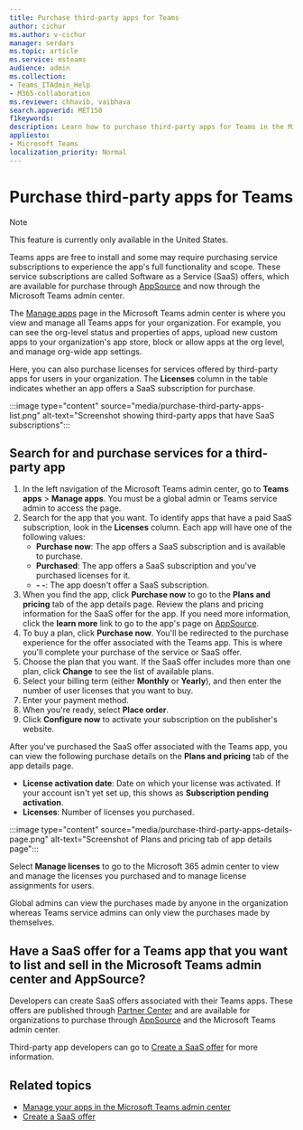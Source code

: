 ```yaml
---
title: Purchase third-party apps for Teams
author: cichur
ms.author: v-cichur
manager: serdars
ms.topic: article
ms.service: msteams
audience: admin
ms.collection: 
- Teams_ITAdmin_Help
- M365-collaboration
ms.reviewer: chhavib, vaibhava
search.appverid: MET150
f1keywords: 
description: Learn how to purchase third-party apps for Teams in the Microsoft Teams admin center.
appliesto: 
- Microsoft Teams
localization_priority: Normal
---
```

# Purchase third-party apps for Teams

> [!NOTE]
> This feature is currently only available in the United States.

Teams apps are free to install and some may require purchasing service subscriptions to experience the app's full functionality and scope. These service subscriptions are called Software as a Service (SaaS) offers, which are available for purchase through [AppSource](https://appsource.microsoft.com/) and now through the Microsoft Teams admin center.

The [Manage apps](manage-apps.md) page in the Microsoft Teams admin center is where you view and manage all Teams apps for your organization. For example, you can see the org-level status and properties of apps, upload new custom apps to your organization's app store, block or allow apps at the org level, and manage org-wide app settings.

Here, you can also purchase licenses for services offered by third-party apps for users in your organization. The **Licenses** column in the table indicates whether an app offers a SaaS subscription for purchase.

:::image type="content" source="media/purchase-third-party-apps-list.png" alt-text="Screenshot showing third-party apps that have SaaS subscriptions":::

## Search for and purchase services for a third-party app

1. In the left navigation of the Microsoft Teams admin center, go to **Teams apps** > **Manage apps**. You must be a global admin or Teams service admin to access the page.
2. Search for the app that you want. To identify apps that have a paid SaaS subscription, look in the **Licenses** column. Each app will have one of the following values:
    - **Purchase now**: The app offers a SaaS subscription and is available to purchase.  
    - **Purchased**: The app offers a SaaS subscription and you've purchased licenses for it.
    - **- -**: The app doesn't offer a SaaS subscription.
3. When you find the app, click **Purchase now** to go to the **Plans and pricing** tab of the app details page. Review the plans and pricing information for the SaaS offer for the app. If you need more information, click the **learn more** link to go to the app's page on [AppSource](https://appsource.microsoft.com/).  
4. To buy a plan, click **Purchase now**. You'll be redirected to the purchase experience for the offer associated with the Teams app. This is where you'll complete your purchase of the service or SaaS offer.
5. Choose the plan that you want. If the SaaS offer includes more than one plan, click **Change** to see the list of available plans.
6. Select your billing term (either **Monthly** or **Yearly**), and then enter the number of user licenses that you want to buy.
7. Enter your payment method.
8. When you're ready, select **Place order**.
9. Click **Configure now** to activate your subscription on the publisher's website.

After you've purchased the SaaS offer associated with the Teams app, you can view the following purchase details on the **Plans and pricing** tab of the app details page.

- **License activation date**: Date on which your license was activated. If your account isn't yet set up, this shows as **Subscription pending activation**.
- **Licenses**: Number of licenses you purchased.

:::image type="content" source="media/purchase-third-party-apps-details-page.png" alt-text="Screenshot of Plans and pricing tab of app details page":::

Select **Manage licenses** to go to the Microsoft 365 admin center to view and manage the licenses you purchased and to manage license assignments for users.

Global admins can view the purchases made by anyone in the organization whereas Teams service admins can only view the purchases made by themselves.  

## Have a SaaS offer for a Teams app that you want to list and sell in the Microsoft Teams admin center and AppSource?

Developers can create SaaS offers associated with their Teams apps. These offers are published through [Partner Center](https://partner.microsoft.com) and are available for organizations to purchase through [AppSource](https://appsource.microsoft.com/) and the Microsoft Teams admin center.
 
Third-party app developers can go to [Create a SaaS offer](/azure/marketplace/partner-center-portal/create-new-saas-offer) for more information.

## Related topics

- [Manage your apps in the Microsoft Teams admin center](manage-apps.md)
- [Create a SaaS offer](/azure/marketplace/partner-center-portal/create-new-saas-offer)